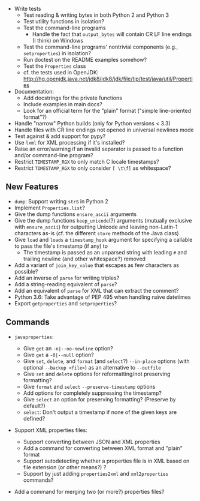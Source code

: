 - Write tests
    - Test reading & writing bytes in both Python 2 and Python 3
    - Test utility functions in isolation?
    - Test the command-line programs
        - Handle the fact that `output_bytes` will contain CR LF line endings
          (I think) on Windows
    - Test the command-line programs' nontrivial components (e.g.,
      `setproperties`) in isolation?
    - Run doctest on the README examples somehow?
    - Test the `Properties` class
    - cf. the tests used in OpenJDK: <http://hg.openjdk.java.net/jdk8/jdk8/jdk/file/tip/test/java/util/Properties>
- Documentation:
    - Add docstrings for the private functions
    - Include examples in main docs?
    - Look for an official term for the "plain" format ("simple line-oriented
      format"?)
- Handle "narrow" Python builds (only for Python versions < 3.3)
- Handle files with CR line endings not opened in universal newlines mode
- Test against & add support for pypy?
- Use `lxml` for XML processing if it's installed?
- Raise an error/warning if an invalid separator is passed to a function and/or
  command-line program?
- Restrict `TIMESTAMP_RGX` to only match C locale timestamps?
- Restrict `TIMESTAMP_RGX` to only consider `[ \t\f]` as whitespace?

New Features
------------
- `dump`: Support writing `str`s in Python 2
- Implement `Properties.list`?
- Give the dump functions `ensure_ascii` arguments
- Give the dump functions `keep_unicode`(?) arguments (mutually exclusive with
  `ensure_ascii`) for outputting Unicode and leaving non-Latin-1 characters
  as-is  (cf. the different `store` methods of the Java class)
- Give `load` and `loads` a `timestamp_hook` argument for specifying a callable
  to pass the file's timestamp (if any) to
    - The timestamp is passed as an unparsed string with leading `#` and
      trailing newline (and other whitespace?) removed
- Add a variant of `join_key_value` that escapes as few characters as possible?
- Add an inverse of `parse` for writing triples?
- Add a string-reading equivalent of `parse`?
- Add an equivalent of `parse` for XML that can extract the comment?
- Python 3.6: Take advantage of PEP 495 when handling naïve datetimes
- Export `getproperties` and `setproperties`?

Commands
--------
- `javaproperties`:
    - Give `get` an `-n|--no-newline` option?
    - Give `get` a `-0|--null` option?
    - Give `set`, `delete`, and `format` (and `select`?) `--in-place` options
      (with optional `--backup <file>`) as an alternative to `--outfile`
    - Give `set` and `delete` options for reformatting/not preserving
      formatting?
    - Give `format` and `select` `--preserve-timestamp` options
    - Add options for completely suppressing the timestamp?
    - Give `select` an option for preserving formatting? (Preserve by default?)
    - `select`: Don't output a timestamp if none of the given keys are defined?

- Support XML properties files:
    - Support converting between JSON and XML properties
    - Add a command for converting between XML format and "plain" format
    - Support autodetecting whether a properties file is in XML based on file
      extension (or other means?) ?
    - Support by just adding `properties2xml` and `xml2properties` commands?

- Add a command for merging two (or more?) properties files?
